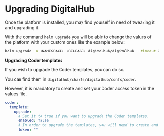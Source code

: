 # Upgrading DigitalHub

Once the platform is installed, you may find yourself in need of tweaking it and upgrading it.

With the command `helm upgrade` you will be able to change the values of the platform with your custom ones like the example below:

```sh
helm upgrade -n <NAMESPACE> <RELEASE> digitalhub/digitalhub --timeout 30m0s --values <YOUR_VALUES_FILE_PATH>
```

**Upgrading Coder templates**

If you wish to upgrade the Coder templates, you can do so.

You can find them in `digitalhub/charts/digitalhub/confs/coder`.

However, it is mandatory to create and set your Coder access token in the values file.

```yaml
coder:
  template:
    upgrade:
      # Set it to true if you want to upgrade the Coder templates.
      enabled: false
      # In order to upgrade the templates, you will need to create and set here a Coder Token.
      token: ""
```

